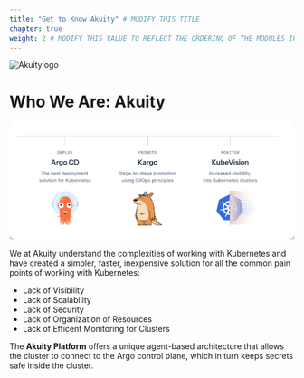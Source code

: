 ```yaml
---
title: "Get to Know Akuity" # MODIFY THIS TITLE
chapter: true
weight: 2 # MODIFY THIS VALUE TO REFLECT THE ORDERING OF THE MODULES IF APPLICABLE
---
```

![Akuitylogo](/images/akuity-logo.png)
# Who We Are: Akuity

![DeployPromoteMonitor](../../static/images/DeployPromoteMonitor.png)

We at Akuity understand the complexities of working with Kubernetes and have created a simpler, faster, inexpensive solution for all the common pain points of working with Kubernetes:<br>

- Lack of Visibility
- Lack of Scalability
- Lack of Security
- Lack of Organization of Resources
- Lack of Efficent Monitoring for Clusters

The **Akuity Platform** offers a unique agent-based architecture that allows the cluster to connect to the Argo control plane, which in turn keeps secrets safe inside the cluster.




